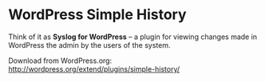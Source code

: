 
WordPress Simple History
========================

Think of it as **Syslog for WordPress**
 – a plugin for viewing changes made in WordPress the admin by the users of the system.

Download from WordPress.org:
http://wordpress.org/extend/plugins/simple-history/

